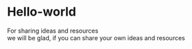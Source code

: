 # Hello-world
For sharing ideas and resources<br>
we will be glad, if you can share your own ideas and resources
